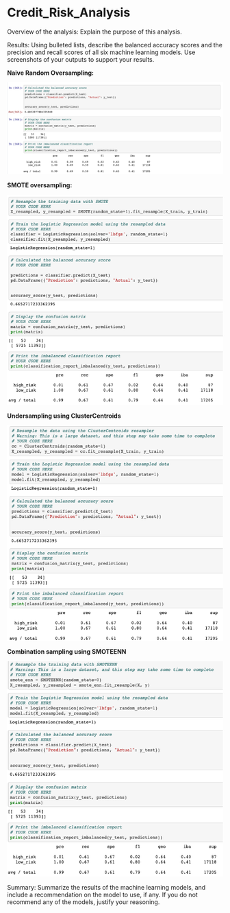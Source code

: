 # Credit_Risk_Analysis

Overview of the analysis: Explain the purpose of this analysis.


Results: Using bulleted lists, describe the balanced accuracy scores and the precision and recall scores of all six machine learning models. Use screenshots of your outputs to support your results.

**Naive Random Oversampling:**

![Naive Random Oversampling](https://github.com/niklasax/Credit_Risk_Analysis/blob/main/Screen%20Shot%202021-02-14%20at%206.48.05%20PM.png "Naive Random Oversampling")

**SMOTE oversampling:**

![SMOTE oversampling](https://github.com/niklasax/Credit_Risk_Analysis/blob/main/Screen%20Shot%202021-02-14%20at%206.57.03%20PM.png "SMOTE Oversampling")


**Undersampling using ClusterCentroids**

![Undersampling using ClusterCentroids](https://github.com/niklasax/Credit_Risk_Analysis/blob/main/Screen%20Shot%202021-02-14%20at%207.03.08%20PM.png "Undersampling using ClusterCentroids")


**Combination sampling using SMOTEENN**

![Combination sampling using SMOTEENN](https://github.com/niklasax/Credit_Risk_Analysis/blob/main/Screen%20Shot%202021-02-14%20at%207.03.46%20PM.png "Combination sampling using SMOTEENN")

Summary: Summarize the results of the machine learning models, and include a recommendation on the model to use, if any. If you do not recommend any of the models, justify your reasoning.
